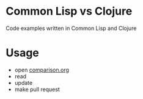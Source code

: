 # Common Lisp vs Clojure
Code examples written in Common Lisp and Clojure

# Usage
* open [comparison.org](https://github.com/TatriX/cl-vs-clojure/blob/master/comparison.org)
* read
* update
* make pull request

